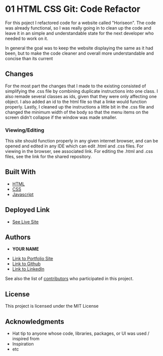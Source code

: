 # 01 HTML CSS Git: Code Refactor

For this poject I refactored code for a website called "Horiseon". The code was already functional, so I was really going in to clean up the code and leave it in an simple and understandable state for the next developer who needed to work on it.

In general the goal was to keep the website displaying the same as it had been, but to make the code cleaner and overall more understandable and concise than its current

## Changes

For the most part the changes that I made to the existing consisted of simplifying the .css file by combining duplicate instructions into one class. I also remade several classes as ids, given that they were only affecting one object. I also added an id to the html file so that a linke would function properly. Lastly, I cleaned up the instructions a little bit in the .css file and changed the minimum width of the body so that the menu items on the screen didn't collapse if the window was made smaller.

### Viewing/Editing

This site should function properly in any given internet browser, and can be opened and edited in any IDE which can edit .html and .css files. For viewing in the browser, see associated link. For editing the .html and .css files, see the link for the shared repository.


## Built With

* [HTML](https://developer.mozilla.org/en-US/docs/Web/HTML)
* [CSS](https://developer.mozilla.org/en-US/docs/Web/CSS)
* [Javascript](https://developer.mozilla.org/en-US/docs/Web/JavaScript)

## Deployed Link

* [See Live Site](#)


## Authors

* **YOUR NAME** 

- [Link to Portfolio Site](#)
- [Link to Github](https://github.com/)
- [Link to LinkedIn](https://www.linkedin.com/)

See also the list of [contributors](https://github.com/your/project/contributors) who participated in this project.

## License

This project is licensed under the MIT License 

## Acknowledgments

* Hat tip to anyone whose code, libraries, packages, or UI was used  / inspired from
* Inspiration
* etc

